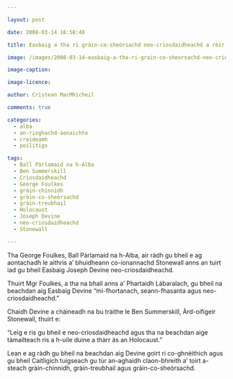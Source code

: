 ```yaml
---

layout: post

date: 2008-03-14 16:58:48

title: Easbaig a tha ri gràin-co-sheòrsachd neo-criosdaidheachd a rèir BPA

image: /images/2008-03-14-easbaig-a-tha-ri-grain-co-sheorsachd-neo-criosdaidheachd-a-reir-bpa.jpg

image-caption:

image-licence:

author: Crìstean MacMhìcheil

comments: true

categories:
  - alba
  - an-rioghachd-aonaichte
  - creideamh
  - poilitigs

tags:
  - Ball Pàrlamaid na h-Alba
  - Ben Summerskill
  - Crìosdaidheachd
  - George Foulkes
  - gràin-chinnidh
  - gràin-co-sheòrsachd
  - gràin-treubhail
  - Holocaust
  - Joseph Devine
  - neo-criosdaidheachd
  - Stonewall

---
```


Tha George Foulkes, Ball Pàrlamaid na h-Alba, air ràdh gu bheil e ag aontachadh le aithris a’ bhuidheann co-ionannachd Stonewall anns an tuirt iad gu bheil Easbaig Joseph Devine neo-criosdaidheachd.

<!--more-->

Thuirt Mgr Foulkes, a tha na bhall anns a’ Phartaidh Làbaralach, gu bheil na beachdan aig Easbaig Devine “mì-fhortanach, seann-fhasanta agus neo-criosdaidheachd.”

Chaidh Devine a chàineadh na bu tràithe le Ben Summerskill, Àrd-oifigeir Stonewall, thuirt e:

“Leig e ris gu bheil e neo-criosdaidheachd agus tha na beachdan aige tàmailteach ris a h-uile duine a thàrr às an Holocaust.”

Lean e ag ràdh gu bheil na beachdan aig Devine goirt ri co-ghnèithich agus gu bheil Caitligich tuigseach gu tùr an-aghaidh claon-bhreith a’ toirt a-steach gràin-chinnidh, gràin-treubhail agus gràin-co-sheòrsachd.
